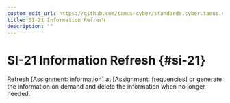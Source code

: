 ```yaml
---
custom_edit_url: https://github.com/tamus-cyber/standards.cyber.tamus.edu/tree/main/content/tamus.edu/TAMUS_profile.xml
title: SI-21 Information Refresh
description: ""
---
```


# SI-21 Information Refresh {#si-21}

Refresh [Assignment: information] at [Assignment: frequencies] or generate the information on demand and delete the information when no longer needed.

